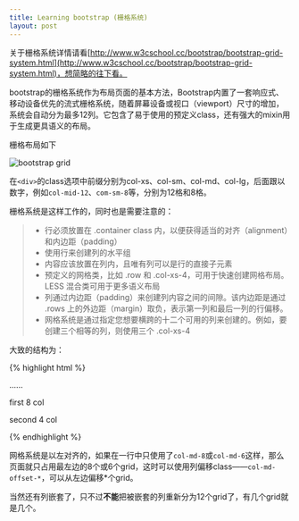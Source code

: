 ```yaml
---
title: Learning bootstrap (栅格系统)
layout: post
---
```



关于栅格系统详情请看[http://www.w3cschool.cc/bootstrap/bootstrap-grid-system.html](http://www.w3cschool.cc/bootstrap/bootstrap-grid-system.html)，想简略的往下看。

bootstrap的栅格系统作为布局页面的基本方法，Bootstrap内置了一套响应式、移动设备优先的流式栅格系统，随着屏幕设备或视口（viewport）尺寸的增加，系统会自动分为最多12列。它包含了易于使用的预定义class，还有强大的mixin用于生成更具语义的布局。

栅格布局如下

![bootstrap grid](/images/2015-3-15-Learning-bootstrap/bootstrap-grid.png)

在`<div>`的class选项中前缀分别为col-xs、col-sm、col-md、col-lg，后面跟以数字，例如`col-mid-12`、`com-sm-8`等，分别为12格和8格。

栅格系统是这样工作的，同时也是需要注意的：

>- 行必须放置在 .container class 内，以便获得适当的对齐（alignment）和内边距（padding）
>- 使用行来创建列的水平组
>- 内容应该放置在列内，且唯有列可以是行的直接子元素
>- 预定义的网格类，比如 .row 和 .col-xs-4，可用于快速创建网格布局。LESS 混合类可用于更多语义布局
>- 列通过内边距（padding）来创建列内容之间的间隙。该内边距是通过 .rows 上的外边距（margin）取负，表示第一列和最后一列的行偏移。
>- 网格系统是通过指定您想要横跨的十二个可用的列来创建的。例如，要创建三个相等的列，则使用三个 .col-xs-4

大致的结构为：

{% highlight html %}
	<div class="container"> 
		......
		<div class="row">
			<div class="col-mid-8">
				<p>first 8 col</p>
			</div>
			<div class="col-mid-4">
				<p>second 4 col</p>
			</div>
		</div>
	</div>

{% endhighlight %}

网格系统是以左对齐的，如果在一行中只使用了`col-md-8`或`col-md-6`这样，那么页面就只占用最左边的8个或6个grid，这时可以使用列偏移class——`col-md-offset-*`，可以从左边偏移*个grid。

当然还有列嵌套了，只不过**不能**把被嵌套的列重新分为12个grid了，有几个grid就是几个。



















